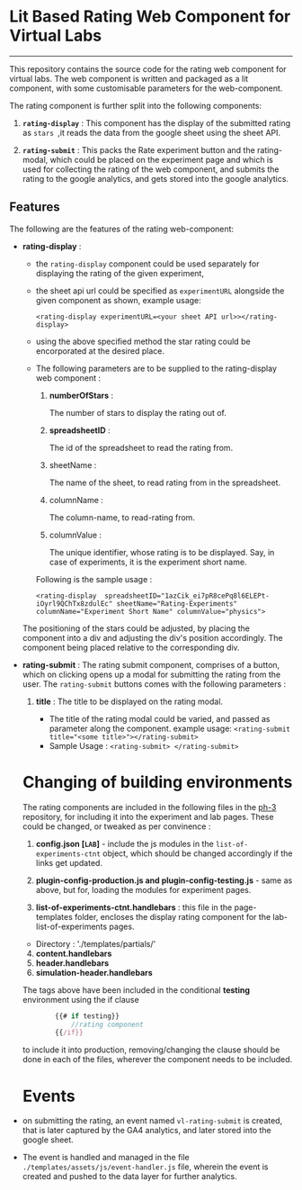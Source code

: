 # Lit Based Rating Web Component for Virtual Labs
----

This repository contains the source code for the rating web component for virtual labs. The web component is written and packaged as a lit component, with some customisable parameters for the web-component.

The rating component is further split into the following components:

1. **`rating-display`** : This component has the display of the submitted rating as `stars `,it reads the data from the google sheet using the sheet API.

2. **`rating-submit`** : This packs the Rate experiment button and the rating-modal, which could be placed on the experiment page and which is used for collecting the rating of the web component, and submits the rating to the google analytics, and gets stored into the google analytics.

## Features 

The following are the features of the rating web-component:

- **rating-display** : 
    - the `rating-display` component could be used separately for displaying the rating of the given experiment,
    - the sheet api url could be specified as `experimentURL` alongside the given component as shown, 
    example usage: 

        `<rating-display experimentURL=<your sheet API url>></rating-display>`
    - using the above specified method the star rating could be encorporated at the desired place.
    - The following parameters are to be supplied to the rating-display web component : 

        1. **numberOfStars** : 
        
            The number of stars to display the rating out of.
        2. **spreadsheetID** : 

            The id of the spreadsheet to read the rating from.
        3. sheetName : 

            The name of the sheet, to read rating from in the spreadsheet.
        4. columnName :

            The column-name, to read-rating from.

        5. columnValue :

            The unique identifier, whose rating is to be displayed. Say, in case of experiments, it is the experiment short name.

        Following is the sample usage :

        
        `<rating-display 
        spreadsheetID="1azCik_ei7pR8cePq8l6ELEPt-iOyrl9QChTx8zdulEc"
        sheetName="Rating-Experiments"
        columnName="Experiment Short Name"
        columnValue="physics">`

    The positioning of the stars could be adjusted, by placing the component into a div and adjusting the div's position accordingly. The component being placed relative to the corresponding div.

- **rating-submit** : 
    The rating submit component, comprises of a button, which on clicking opens up a modal for submitting the rating from the user.
    The `rating-submit` buttons comes with the following parameters : 
        
    1. **title** : The title to be displayed on the rating modal.

        - The title of the rating modal could be varied, and passed as parameter along the component.
    example usage: 
        `<rating-submit title="<some title>"></rating-submit>`
        - Sample Usage : 
        `<rating-submit>
         </rating-submit>`

  # Changing of building environments
  The rating components are included in the following files in the <a href="">ph-3</a> repository, for including it into the experiment and lab pages. These could be changed, or tweaked as per convinence : 

    1. **config.json [`LAB`]**  - include the js modules in the `list-of-experiments-ctnt` object, which should be changed accordingly if the links get updated.

    2. **plugin-config-production.js and plugin-config-testing.js** - same as above, but for, loading the modules for experiment pages.

    3. **list-of-experiments-ctnt.handlebars** : this file in the page-templates folder, encloses the display rating component for the lab-list-of-experiments pages.
    
    - Directory : './templates/partials/'
    4. **content.handlebars** 
    5. **header.handlebars**
    6. **simulation-header.handlebars**

    The tags above have been included in the conditional **testing** environment using the if clause 
    ```js
            {{# if testing}}
                //rating component
            {{/if}}
    ```
    to include it into production, removing/changing the clause should be done in each of the files, wherever the component needs to be included.
  # Events 

- on submitting the rating, an event named `vl-rating-submit` is created, that is later captured by the GA4 analytics, and later stored into the google sheet.
- The event is handled and managed in the file `./templates/assets/js/event-handler.js` file, wherein the event is created and pushed to the data layer for further analytics.

<!-- # Rating Web Component 

- A rating web component built using lit.js 
- Easy to use web component , for using the web component in your file , 
- import the `index.js` as module in your html document and use the created web component by using the tags `<rating-modal></rating-modal>`

### Display the rating
- import the js file "display_rating.js" as `<script type="module" src="display_rating.js"></script>` in your html head , along with the style sheet `<link rel="stylesheet" href="node_modules/lit-fontawesome/css/font.css" />`.
- use the web component by suppliying it with the parameters like `<display_rating title=<title> numberOfStars=<numberOfStars> rating=<rating>></display_rating>`
- By default 5 is the number of stars , you can supply a fraction rating and it will round up to nearest half to display the rating
 -->
